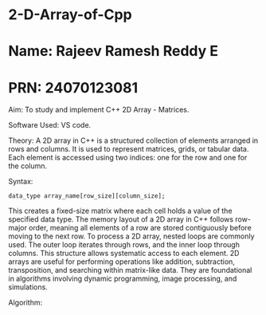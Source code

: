 # 2-D-Array-of-Cpp
# Name: Rajeev Ramesh Reddy E
# PRN: 24070123081

Aim: To study and implement C++ 2D Array - Matrices.

Software Used: VS code.

Theory: A 2D array in C++ is a structured collection of elements arranged in rows and columns. It is used to represent matrices, grids, or tabular data. Each element is accessed using two indices: one for the row and one for the column. 

Syntax: 

    data_type array_name[row_size][column_size];

This creates a fixed-size matrix where each cell holds a value of the specified data type. The memory layout of a 2D array in C++ follows row-major order, meaning all elements of a row are stored contiguously before moving to the next row.
To process a 2D array, nested loops are commonly used. The outer loop iterates through rows, and the inner loop through columns. This structure allows systematic access to each element.
2D arrays are useful for performing operations like addition, subtraction, transposition, and searching within matrix-like data. They are foundational in algorithms involving dynamic programming, image processing, and simulations.


Algorithm:

